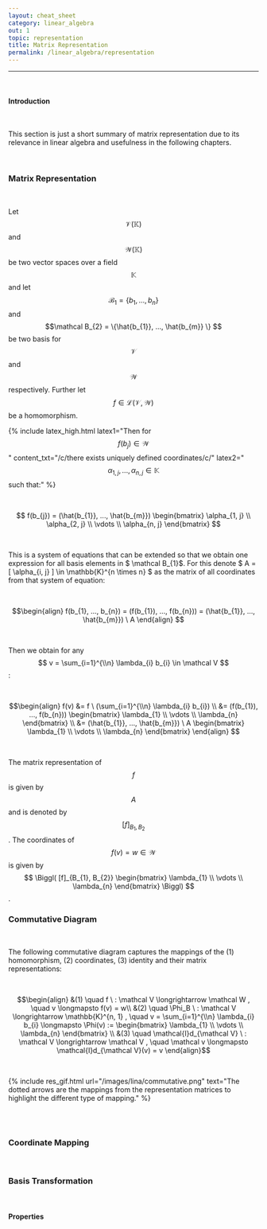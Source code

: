 ```yaml
---
layout: cheat_sheet
category: linear_algebra
out: 1
topic: representation
title: Matrix Representation
permalink: /linear_algebra/representation
---
```


_____________________________________________________________________________________________________________________________________

<br/>

#### Introduction

<br/>

This section is just a short summary of matrix representation due to its relevance in linear algebra and usefulness in the following chapters.

<br/>

### Matrix Representation

<br/>

Let $$\mathcal V (\mathbb{K}) $$ and $$\mathcal W (\mathbb{K}) $$ be two vector spaces over a field $$\mathbb{K} $$ and let $$\mathcal B_{1} = \{b_{1}, ..., b_{n} \} $$ 
and $$\mathcal B_{2} = \{\hat{b_{1}}, ..., \hat{b_{m}} \} $$  be two basis for $$\mathcal V $$ and $$\mathcal W $$ respectively. Further let $$ f \in \mathcal L
(\mathcal V, \mathcal W ) $$ be a homomorphism.

{% include latex_high.html latex1="Then for $$ f(b_{j}) \in \mathcal W $$" content_txt="/c/there exists uniquely defined coordinates/c/" latex2="$$ \alpha_{1, j}, ..., \alpha_{n, j} \in \mathbb{K} $$ such that:" %}


<br>

$$ f(b_{j}) = (\hat{b_{1}}, ..., \hat{b_{m}})  \begin{bmatrix} \alpha_{1, j} \\ \alpha_{2, j} \\ \vdots \\ \alpha_{n, j} \end{bmatrix} $$

<br/>

This is a system of equations that can be extended so that we obtain one expression for all basis elements in $ \mathcal B_{1}$. For this denote $ A = [ \alpha_{i, j} ] \in \mathbb{K}^{n \times n} $ 
as the matrix of all coordinates from that system of equation:

<br/>

$$\begin{align} f(b_{1}, ..., b_{n}) = (f(b_{1}), ..., f(b_{n})) = (\hat{b_{1}}, ..., \hat{b_{m}}) \ A \end{align} $$

<br/>

Then we obtain for any $$ v = \sum_{i=1}^{\\n} \lambda_{i} b_{i}  \in \mathcal V $$ :

<br/>

$$\begin{align} f(v) &= f \ (\sum_{i=1}^{\\n} \lambda_{i} b_{i}) \\ 
&= (f(b_{1}), ..., f(b_{n}))  \begin{bmatrix} \lambda_{1} \\ \vdots \\ \lambda_{n} \end{bmatrix} \\
&= (\hat{b_{1}}, ..., \hat{b_{m}}) \ A \begin{bmatrix} \lambda_{1} \\ \vdots \\ \lambda_{n} \end{bmatrix} \end{align} $$

<br/>

The matrix representation of $$ f $$ is given by $$ A $$ and is denoted by $$ [f]_{B_{1}, B_{2}} $$.  The coordinates of $$ f(v) = w \in \mathcal{W} $$ is given by $$ \Biggl( [f]_{B_{1}, B_{2}} \begin{bmatrix} \lambda_{1} \\ \vdots \\ \lambda_{n} \end{bmatrix} \Biggl) $$ .

### Commutative Diagram

<br/>

The following commutative diagram captures the mappings of the (1) homomorphism, (2) coordinates, (3) identity and their matrix representations:

<br/>

$$\begin{align} 
&(1) \quad f \ : \mathcal V \longrightarrow \mathcal W , \quad v \longmapsto f(v) = w\\
&(2) \quad \Phi_B \ : \mathcal V \longrightarrow \mathbb{K}^{n, 1} , \quad v = \sum_{i=1}^{\\n} \lambda_{i} b_{i} \longmapsto \Phi(v) := \begin{bmatrix} \lambda_{1} \\ \vdots \\ \lambda_{n} \end{bmatrix} \\
&(3) \quad \mathcal{I}d_{\mathcal V} \ : \mathcal V  \longrightarrow \mathcal V  , \quad \mathcal v \longmapsto \mathcal{I}d_{\mathcal V}(v)  = v
\end{align}$$

<br/>

{% include res_gif.html url="/images/lina/commutative.png" text="The dotted arrows are the mappings from the representation matrices to highlight the different type of mapping." %}


<br/>


<br/>

### Coordinate Mapping

<br/>

### Basis Transformation

<br/>

#### Properties

<br/>

